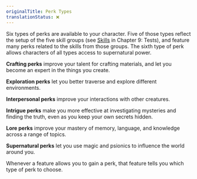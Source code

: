 ```yaml
---
originalTitle: Perk Types
translationStatus: ❌
---
```

Six types of perks are available to your character. Five of those types reflect the setup of the five skill groups (see [Skills](#page-268-0) in Chapter 9: Tests), and feature many perks related to the skills from those groups. The sixth type of perk allows characters of all types access to supernatural power.

**Crafting perks** improve your talent for crafting materials, and let you become an expert in the things you create.

**Exploration perks** let you better traverse and explore different environments.

**Interpersonal perks** improve your interactions with other creatures.

**Intrigue perks** make you more effective at investigating mysteries and finding the truth, even as you keep your own secrets hidden.

**Lore perks** improve your mastery of memory, language, and knowledge across a range of topics.

**Supernatural perks** let you use magic and psionics to influence the world around you.

Whenever a feature allows you to gain a perk, that feature tells you which type of perk to choose.
